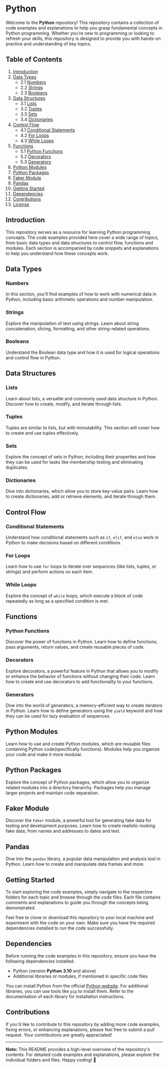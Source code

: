 # Python

Welcome to the **Python** repository! This repository contains a collection of code examples and explanations 
to help you grasp fundamental concepts in Python programming. Whether you're new to programming or looking to refresh 
your skills, this repository is designed to provide you with hands-on practice and understanding of key topics.

## Table of Contents

1. [Introduction](#introduction)
2. [Data Types](#data-types)
   - 2.1 [Numbers](#numbers)
   - 2.2 [Strings](#strings)
   - 2.3 [Booleans](#booleans)
3. [Data Structures](#data-structures)
   - 3.1 [Lists](#lists)
   - 3.2 [Tuples](#tuples)
   - 3.3 [Sets](#sets)
   - 3.4 [Dictionaries](#dictionaries)
4. [Control Flow](#control-flow)
   - 4.1 [Conditional Statements](#conditional-statements)
   - 4.2 [For Loops](#for-loops)
   - 4.3 [While Loops](#while-loops)
5. [Functions](#functions)
   - 5.1 [Python Functions](#python-functions)
   - 5.2 [Decorators](#decorators)
   - 5.3 [Generators](#generators)
6. [Python Modules](#python-modules)
7. [Python Packages](#python-packages)
8. [Faker Module](#faker-module)
9. [Pandas](#pandas)
10. [Getting Started](#getting-started)
11. [Dependencies](#dependencies)
12. [Contributions](#contributions)
13. [License](#license)

## Introduction

This repository serves as a resource for learning Python programming concepts. The code examples provided here cover a 
wide range of topics, from basic data types and data structures to control flow, functions and modules. Each section is 
accompanied by code snippets and explanations to help you understand how these concepts work.

## Data Types

### Numbers

In this section, you'll find examples of how to work with numerical data in Python, including basic arithmetic operations 
and number manipulation.

### Strings

Explore the manipulation of text using strings. Learn about string concatenation, slicing, formatting, and other 
string-related operations.

### Booleans

Understand the Boolean data type and how it is used for logical operations and control flow in Python.

## Data Structures

### Lists

Learn about lists, a versatile and commonly used data structure in Python. Discover how to create, modify, and 
iterate through lists.

### Tuples

Tuples are similar to lists, but with immutability. This section will cover how to create and use tuples effectively.

### Sets

Explore the concept of sets in Python, including their properties and how they can be used for tasks like membership 
testing and eliminating duplicates.

### Dictionaries

Dive into dictionaries, which allow you to store key-value pairs. Learn how to create dictionaries, add or retrieve 
elements, and iterate through them.

## Control Flow

### Conditional Statements

Understand how conditional statements such as `if`, `elif`, and `else` work in Python to make decisions based on different 
conditions.

### For Loops

Learn how to use `for` loops to iterate over sequences (like lists, tuples, or strings) and perform actions on each item.

### While Loops

Explore the concept of `while` loops, which execute a block of code repeatedly as long as a specified condition is met.

## Functions

### Python Functions

Discover the power of functions in Python. Learn how to define functions, pass arguments, return values, and create 
reusable pieces of code.

### Decorators

Explore decorators, a powerful feature in Python that allows you to modify or enhance the behavior of functions without 
changing their code. Learn how to create and use decorators to add functionality to your functions.

### Generators

Dive into the world of generators, a memory-efficient way to create iterators in Python. Learn how to define generators 
using the `yield` keyword and how they can be used for lazy evaluation of sequences.

## Python Modules

Learn how to use and create Python modules, which are reusable files containing Python code(specifically functions). 
Modules help you organize your code and make it more modular.

## Python Packages

Explore the concept of Python packages, which allow you to organize related modules into a directory hierarchy. 
Packages help you manage larger projects and maintain code separation.

## Faker Module

Discover the `Faker` module, a powerful tool for generating fake data for testing and development purposes. Learn how 
to create realistic-looking fake data, from names and addresses to dates and text.

## Pandas

Dive into the `pandas` library, a popular data manipulation and analysis tool in Python. Learn how to create and 
manipulate data frames and more.

## Getting Started

To start exploring the code examples, simply navigate to the respective folders for each topic and browse through 
the code files. Each file contains comments and explanations to guide you through the concepts being demonstrated.

Feel free to clone or download this repository to your local machine and experiment with the code on your own. Make 
sure you have the required dependencies installed to run the code successfully.

## Dependencies

Before running the code examples in this repository, ensure you have the following dependencies installed:

- Python (version **Python 3.10** and above)
- Additional libraries or modules, if mentioned in specific code files

You can install Python from the official [Python website](https://www.python.org/downloads/). For additional libraries, 
you can use tools like `pip` to install them. Refer to the documentation of each library for installation instructions.

## Contributions

If you'd like to contribute to this repository by adding more code examples, fixing errors, or enhancing explanations, 
please feel free to submit a pull request. Your contributions are greatly appreciated!

---

**Note:** This README provides a high-level overview of the repository's contents. For detailed code examples and 
explanations, please explore the individual folders and files. Happy coding! 🐍
